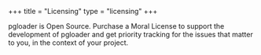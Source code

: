 +++
title = "Licensing"
type = "licensing"
+++

pgloader is Open Source. Purchase a Moral License to support the development
of pgloader and get priority tracking for the issues that matter to you, in
the context of your project.
